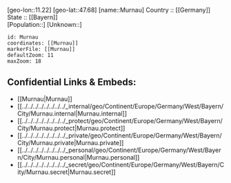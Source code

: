 ﻿---
location: [47.68,11.22] 
mapzoom: [7,12] 
mapmarker: city 
type: City
tags:
- geo/City


SpocWebEntityId: 32634
isDeleted: false
confidential: public

---
[geo-lon::11.22] 
[geo-lat::47.68] 
[name::Murnau] 
Country :: [[Germany]]  
State :: [[Bayern]]  
[Population::] 
[Unknown::] 


```leaflet
id: Murnau
coordinates: [[Murnau]] 
markerFile: [[Murnau]] 
defaultZoom: 11 
maxZoom: 18
```


## Confidential Links & Embeds: 
- [[Murnau|Murnau]]  
- [[../../../../../../../../_internal/geo/Continent/Europe/Germany/West/Bayern/City/Murnau.internal|Murnau.internal]] 
- [[../../../../../../../../_protect/geo/Continent/Europe/Germany/West/Bayern/City/Murnau.protect|Murnau.protect]] 
- [[../../../../../../../../_private/geo/Continent/Europe/Germany/West/Bayern/City/Murnau.private|Murnau.private]] 
- [[../../../../../../../../_personal/geo/Continent/Europe/Germany/West/Bayern/City/Murnau.personal|Murnau.personal]] 
- [[../../../../../../../../_secret/geo/Continent/Europe/Germany/West/Bayern/City/Murnau.secret|Murnau.secret]] 
